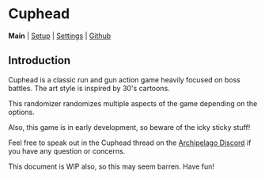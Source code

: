 # Cuphead
**Main** | [Setup](../../../../tutorial/Cuphead/setup/en) | [Settings](../../../../games/Cuphead/player-options) | [Github](https://github.com/JKLeckr/CupheadArchipelagoMod)

## Introduction
Cuphead is a classic run and gun action game heavily focused on boss battles. The art style is inspired by 30's cartoons.

This randomizer randomizes multiple aspects of the game depending on the options.

Also, this game is in early development, so beware of the icky sticky stuff!

Feel free to speak out in the Cuphead thread on the [Archipelago Discord](https://discord.com/channels/731205301247803413/1050929729844297789) if you have any question or concerns.

This document is WIP also, so this may seem barren. Have fun!

